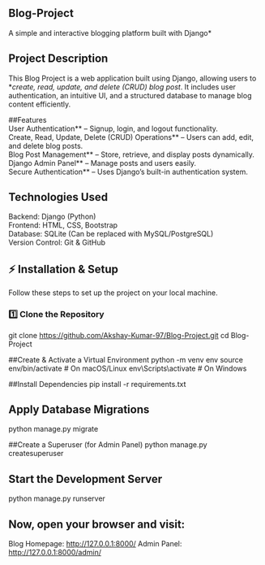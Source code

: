## Blog-Project
A simple and interactive blogging platform built with Django*  

## Project Description  
This Blog Project is a web application built using Django, allowing users to **create, read, update, and delete (CRUD) blog post*. It includes user authentication, an intuitive UI, and a structured database to manage blog content efficiently.

##Features  
User Authentication** – Signup, login, and logout functionality.  
Create, Read, Update, Delete (CRUD) Operations** – Users can add, edit, and delete blog posts.  
Blog Post Management** – Store, retrieve, and display posts dynamically.  
Django Admin Panel** – Manage posts and users easily.  
Secure Authentication** – Uses Django’s built-in authentication system.

## Technologies Used  
Backend: Django (Python)  
Frontend: HTML, CSS, Bootstrap  
Database: SQLite (Can be replaced with MySQL/PostgreSQL)  
Version Control: Git & GitHub  

## ⚡ Installation & Setup  
Follow these steps to set up the project on your local machine.  

### 1️⃣ Clone the Repository  
git clone https://github.com/Akshay-Kumar-97/Blog-Project.git
cd Blog-Project

##Create & Activate a Virtual Environment
python -m venv env
source env/bin/activate    # On macOS/Linux
env\Scripts\activate       # On Windows

##Install Dependencies
pip install -r requirements.txt

## Apply Database Migrations
python manage.py migrate

##Create a Superuser (for Admin Panel)
python manage.py createsuperuser

##  Start the Development Server
python manage.py runserver

## Now, open your browser and visit:
Blog Homepage: http://127.0.0.1:8000/
Admin Panel: http://127.0.0.1:8000/admin/
